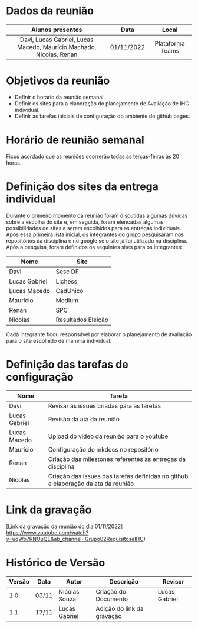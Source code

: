 # Dados da reunião

|                          Alunos presentes                           |    Data    |      Local       |
| :-----------------------------------------------------------------: | :--------: | :--------------: |
| Davi, Lucas Gabriel, Lucas Macedo, Maurício Machado, Nicolas, Renan | 01/11/2022 | Plataforma Teams |

# Objetivos da reunião

- Definir o horário da reunião semanal.
- Definir os sites para a elaboração do planejamento de Avaliação de IHC individual.
- Definir as tarefas iniciais de configuração do ambiente do github pages.

# Horário de reunião semanal

Ficou acordado que as reuniões ocorrerão todas as terças-feiras às 20 horas.

# Definição dos sites da entrega individual

Durante o primeiro momento da reunião foram discutidas algumas dúvidas sobre a escolha do site e, em seguida, foram elencadas algumas possibilidades de sites a serem escolhidos para as entregas individuais. Após essa primeira lista inicial, os integrantes do grupo pesquisaram nos repositórios da disciplina e no google se o site já foi utilizado na disciplina. Após a pesquisa, foram definidos os seguintes sites para os integrantes:

| Nome          | Site               |
| ------------- | ------------------ |
| Davi          | Sesc DF            |
| Lucas Gabriel | Lichess            |
| Lucas Macedo  | CadUnico           |
| Maurício      | Medium             |
| Renan         | SPC                |
| Nicolas       | Resultados Eleição |

Cada integrante ficou responsável por elaborar o planejamento de avaliação para o site escolhido de maneira individual.

# Definição das tarefas de configuração

| Nome          | Tarefa                                                                            |
| ------------- | --------------------------------------------------------------------------------- |
| Davi          | Revisar as issues criadas para as tarefas                                         |
| Lucas Gabriel | Revisão da ata da reunião                                                         |
| Lucas Macedo  | Upload do vídeo da reunião para o youtube                                         |
| Maurício      | Configuração do mkdocs no repositório                                             |
| Renan         | Criação das milestones referentes às entregas da disciplina                       |
| Nicolas       | Criação das issues das tarefas definidas no github e elaboração da ata da reunião |

# Link da gravação

[Link da gravação da reunião do dia 01/11/2022] https://www.youtube.com/watch?v=uqWo7RNOuQE&ab_channel=Grupo02RequisitoseIHC)

# Histórico de Versão

| Versão | Data  | Autor         | Descrição                  | Revisor       |
| ------ | ----- | ------------- | -------------------------- | ------------- |
| 1.0    | 03/11 | Nicolas Souza | Criação do Documento       | Lucas Gabriel |
| 1.1    | 17/11 | Lucas Gabriel | Adição do link da gravação |               |
